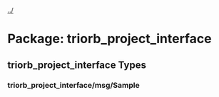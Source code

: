 [../](../README.md)

# Package: triorb_project_interface
## triorb_project_interface Types
### triorb_project_interface/msg/Sample
```bash
```